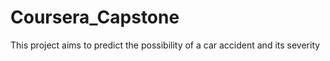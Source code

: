 # Coursera_Capstone
This project aims to predict the possibility of a car accident and its severity
